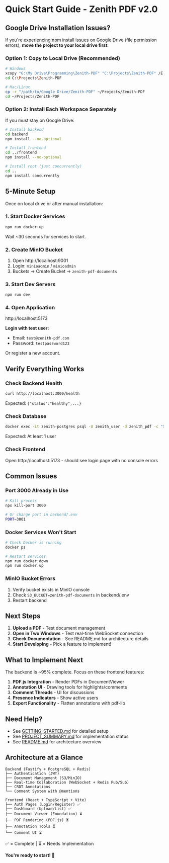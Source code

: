 # Quick Start Guide - Zenith PDF v2.0

## Google Drive Installation Issues?

If you're experiencing npm install issues on Google Drive (file permission errors), **move the project to your local drive first**:

### Option 1: Copy to Local Drive (Recommended)

```bash
# Windows
xcopy "G:\My Drive\Programming\Zenith-PDF" "C:\Projects\Zenith-PDF" /E /I /H
cd C:\Projects\Zenith-PDF

# Mac/Linux
cp -r "/path/to/Google Drive/Zenith-PDF" ~/Projects/Zenith-PDF
cd ~/Projects/Zenith-PDF
```

### Option 2: Install Each Workspace Separately

If you must stay on Google Drive:

```bash
# Install backend
cd backend
npm install --no-optional

# Install frontend
cd ../frontend
npm install --no-optional

# Install root (just concurrently)
cd ..
npm install concurrently
```

## 5-Minute Setup

Once on local drive or after manual installation:

### 1. Start Docker Services
```bash
npm run docker:up
```

Wait ~30 seconds for services to start.

### 2. Create MinIO Bucket
1. Open http://localhost:9001
2. Login: `minioadmin` / `minioadmin`
3. Buckets → Create Bucket → `zenith-pdf-documents`

### 3. Start Dev Servers
```bash
npm run dev
```

### 4. Open Application
http://localhost:5173

**Login with test user:**
- Email: `test@zenith-pdf.com`
- Password: `testpassword123`

Or register a new account.

## Verify Everything Works

### Check Backend Health
```bash
curl http://localhost:3000/health
```

Expected: `{"status":"healthy",...}`

### Check Database
```bash
docker exec -it zenith-postgres psql -U zenith_user -d zenith_pdf -c "SELECT COUNT(*) FROM users;"
```

Expected: At least 1 user

### Check Frontend
Open http://localhost:5173 - should see login page with no console errors

## Common Issues

### Port 3000 Already in Use
```bash
# Kill process
npx kill-port 3000

# Or change port in backend/.env
PORT=3001
```

### Docker Services Won't Start
```bash
# Check Docker is running
docker ps

# Restart services
npm run docker:down
npm run docker:up
```

### MinIO Bucket Errors
1. Verify bucket exists in MinIO console
2. Check `S3_BUCKET=zenith-pdf-documents` in backend/.env
3. Restart backend

## Next Steps

1. **Upload a PDF** - Test document management
2. **Open in Two Windows** - Test real-time WebSocket connection
3. **Check Documentation** - See README.md for architecture details
4. **Start Developing** - Pick a feature to implement!

## What to Implement Next

The backend is ~95% complete. Focus on these frontend features:

1. **PDF.js Integration** - Render PDFs in DocumentViewer
2. **Annotation UI** - Drawing tools for highlights/comments
3. **Comment Threads** - UI for discussions
4. **Presence Indicators** - Show active users
5. **Export Functionality** - Flatten annotations with pdf-lib

## Need Help?

- See [GETTING_STARTED.md](./GETTING_STARTED.md) for detailed setup
- See [PROJECT_SUMMARY.md](./PROJECT_SUMMARY.md) for implementation status
- See [README.md](./README.md) for architecture overview

## Architecture at a Glance

```
Backend (Fastify + PostgreSQL + Redis)
├── Authentication (JWT)
├── Document Management (S3/MinIO)
├── Real-time Collaboration (WebSocket + Redis Pub/Sub)
├── CRDT Annotations
└── Comment System with @mentions

Frontend (React + TypeScript + Vite)
├── Auth Pages (Login/Register) ✅
├── Dashboard (Upload/List) ✅
├── Document Viewer (Foundation) ⏳
├── PDF Rendering (PDF.js) ⏳
├── Annotation Tools ⏳
└── Comment UI ⏳
```

✅ = Complete | ⏳ = Needs Implementation

**You're ready to start! 🚀**
